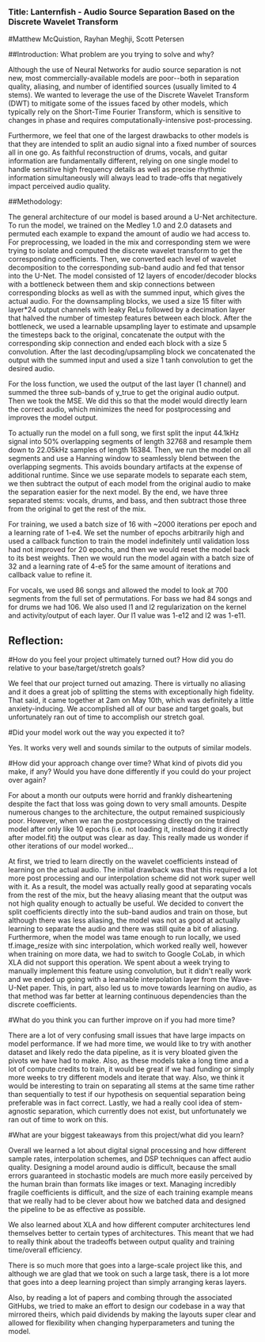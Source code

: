 ### Title: Lanternfish - Audio Source Separation Based on the Discrete Wavelet Transform

#Matthew McQuistion, Rayhan Meghji, Scott Petersen

##Introduction: What problem are you trying to solve and why?

Although the use of Neural Networks for audio source separation is not new, most commercially-available models are poor--both in separation quality, aliasing, and number of identified sources (usually limited to 4 stems). We wanted to leverage the use of the Discrete Wavelet Transform (DWT) to mitigate some of the issues faced by other models, which typically rely on the Short-Time Fourier Transform, which is sensitive to changes in phase and requires computationally-intensive post-processing. 

Furthermore, we feel that one of the largest drawbacks to other models is that they are intended to split an audio signal into a fixed number of sources all in one go. As faithful reconstruction of drums, vocals, and guitar information are fundamentally different, relying on one single model to handle sensitive high frequency details as well as precise rhythmic information simultaneously will always lead to trade-offs that negatively impact perceived audio quality. 

##Methodology:

The general architecture of our model is based around a U-Net architecture. To run the model, we trained on the Medley 1.0 and 2.0 datasets and permuted each example to expand the amount of audio we had access to. For preprocessing, we loaded in the mix and corresponding stem we were trying to isolate and computed the discrete wavelet transform to get the corresponding coefficients. Then, we converted each level of wavelet decomposition to the corresponding sub-band audio and fed that tensor into the U-Net. The model consisted of 12 layers of encoder/decoder blocks with a bottleneck between them and skip connections between corresponding blocks as well as with the summed input, which gives the actual audio. For the downsampling blocks, we used a size 15 filter with layer*24 output channels with leaky ReLu followed by a decimation layer that halved the number of timestep features between each block. After the bottleneck, we used a learnable upsampling layer to estimate and upsample the timesteps back to the original, concatenate the output with the corresponding skip connection and ended each block with a size 5 convolution. After the last decoding/upsampling block we concatenated the output with the summed input and used a size 1 tanh convolution to get the desired audio.

For the loss function, we used the output of the last layer (1 channel) and summed the three sub-bands of y_true to get the original audio output. Then we took the MSE. We did this so that the model would directly learn the correct audio, which minimizes the need for postprocessing and improves the model output.

To actually run the model on a full song, we first split the input 44.1kHz signal into 50% overlapping segments of length 32768 and resample them down to 22.05kHz samples of length 16384. Then, we run the model on all segments and use a Hanning window to seamlessly blend between the overlapping segments. This avoids boundary artifacts at the expense of additional runtime. Since we use separate models to separate each stem, we then subtract the output of each model from the original audio to make the separation easier for the next model. By the end, we have three separated stems: vocals, drums, and bass, and then subtract those three from the original to get the rest of the mix.

For training, we used a batch size of 16 with ~2000 iterations per epoch and a learning rate of 1-e4. We set the number of epochs arbitrarily high and used a callback function to train the model indefinitely until validation loss had not improved for 20 epochs, and then we would reset the model back to its best weights. Then we would run the model again with a batch size of 32 and a learning rate of 4-e5 for the same amount of iterations and callback value to refine it.

For vocals, we used 86 songs and allowed the model to look at 700 segments from the full set of permutations. For bass we had 84 songs and for drums we had 106. 
We also used l1 and l2 regularization on the kernel and activity/output of each layer. Our l1 value was 1-e12 and l2 was 1-e11.

## Reflection:

#How do you feel your project ultimately turned out? How did you do relative to your base/target/stretch goals?

We feel that our project turned out amazing. There is virtually no aliasing and it does a great job of splitting the stems with exceptionally high fidelity. That said, it came together at 2am on May 10th, which was definitely a little anxiety-inducing. We accomplished all of our base and target goals, but unfortunately ran out of time to accomplish our stretch goal.

#Did your model work out the way you expected it to?

Yes. It works very well and sounds similar to the outputs of similar models.

#How did your approach change over time? What kind of pivots did you make, if any? Would you have done differently if you could do your project over again?

For about a month our outputs were horrid and frankly disheartening despite the fact that loss was going down to very small amounts. Despite numerous changes to the architecture, the output remained suspiciously poor. However, when we ran the postprocessing directly on the trained model after only like 10 epochs (i.e. not loading it, instead doing it directly after model.fit) the output was clear as day. This really made us wonder if other iterations of our model worked…

At first, we tried to learn directly on the wavelet coefficients instead of learning on the actual audio. The initial drawback was that this required a lot more post processing and our interpolation scheme did not work super well with it. As a result, the model was actually really good at separating vocals from the rest of the mix, but the heavy aliasing meant that the output was not high quality enough to actually be useful. We decided to convert the split coefficients directly into the sub-band audios and train on those, but although there was less aliasing, the model was not as good at actually learning to separate the audio and there was still quite a bit of aliasing. Furthermore, when the model was tame enough to run locally, we used tf.image_resize with sinc interpolation, which worked really well, however when training on more data, we had to switch to Google CoLab, in which XLA did not support this operation. We spent about a week trying to manually implement this feature using convolution, but it didn't really work and we ended up going with a learnable interpolation layer from the Wave-U-Net paper. This, in part, also led us to move towards learning on audio, as that method was far better at learning continuous dependencies than the discrete coefficients.

#What do you think you can further improve on if you had more time?

There are a lot of very confusing small issues that have large impacts on model performance. If we had more time, we would like to try with another dataset and likely redo the data pipeline, as it is very bloated given the pivots we have had to make. Also, as these models take a long time and a lot of compute credits to train, it would be great if we had funding or simply more weeks to try different models and iterate that way. Also, we think it would be interesting to train on separating all stems at the same time rather than sequentially to test if our hypothesis on sequential separation being preferable was in fact correct. Lastly, we had a really cool idea of stem-agnostic separation, which currently does not exist, but unfortunately we ran out of time to work on this. 

#What are your biggest takeaways from this project/what did you learn?

Overall we learned a lot about digital signal processing and how different sample rates, interpolation schemes, and DSP techniques can affect audio quality. Designing a model around audio is difficult, because the small errors guaranteed in stochastic models are much more easily perceived by the human brain than formats like images or text. Managing incredibly fragile coefficients is difficult, and the size of each training example means that we really had to be clever about how we batched data and designed the pipeline to be as effective as possible. 

We also learned about XLA and how different computer architectures lend themselves better to certain types of architectures. This meant that we had to really think about the tradeoffs between output quality and training time/overall efficiency. 

There is so much more that goes into a large-scale project like this, and although we are glad that we took on such a large task, there is a lot more that goes into a deep learning project than simply arranging keras layers.

Also, by reading a lot of papers and combing through the associated GitHubs, we tried to make an effort to design our codebase in a way that mirrored theirs, which paid dividends by making the layouts super clear and allowed for flexibility when changing hyperparameters and tuning the model. 

